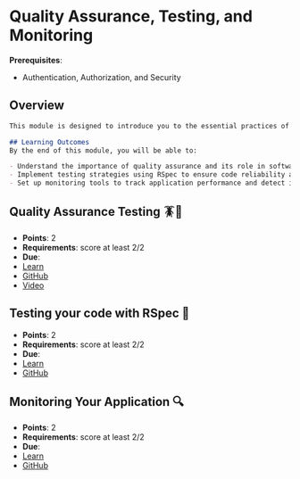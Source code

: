 # Quality Assurance, Testing, and Monitoring

**Prerequisites**:
- Authentication, Authorization, and Security

## Overview
```md
This module is designed to introduce you to the essential practices of quality assurance, testing, and monitoring in software development. Ensuring your code is reliable, maintainable, and bug-free is crucial for building robust applications. By the end of this module, you will be equipped with the knowledge and skills to implement effective testing strategies and monitoring practices using RSpec and other tools.

## Learning Outcomes
By the end of this module, you will be able to:

- Understand the importance of quality assurance and its role in software development.
- Implement testing strategies using RSpec to ensure code reliability and functionality.
- Set up monitoring tools to track application performance and detect issues in real-time.
```

## Quality Assurance Testing 🪳🧐
- **Points**: 2
- **Requirements**: score at least 2/2
- **Due**:
- [Learn](https://learn.firstdraft.com/lessons/399-rails-qa-testing)
- [GitHub](https://github.com/DPI-WE/rails-qa-testing)
- [Video](https://youtu.be/aIbkLU8av0A)

## Testing your code with RSpec 🧪
- **Points**: 2
- **Requirements**: score at least 2/2
- **Due**:
- [Learn](https://learn.firstdraft.com/lessons/443-testing-with-rspec)
- [GitHub](https://github.com/DPI-WE/testing-with-rspec)

## Monitoring Your Application 🔍
- **Points**: 2
- **Requirements**: score at least 2/2
- **Due**:
- [Learn](https://learn.firstdraft.com/lessons/442-monitoring-your-application)
- [GitHub](https://github.com/DPI-WE/monitoring-your-application)

